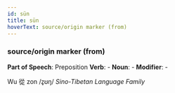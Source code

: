 ```yaml
---
id: sün
title: sün
hoverText: source/origin marker (from)
---
```


### source/origin marker (from)

**Part of Speech**: Preposition
**Verb**: -
**Noun**: -
**Modifier**: -

Wu 從 zon /z̥ʊŋ/
*Sino-Tibetan Language Family*